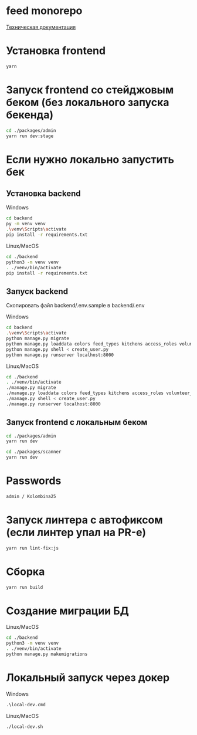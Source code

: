 # feed monorepo

[Техническая документация](docs/overview.md)

# Установка frontend

```bash
yarn
```

# Запуск frontend со стейджовым беком (без локального запуска бекенда)

```bash
cd ./packages/admin
yarn run dev:stage
```

# Если нужно локально запустить бек

## Установка backend
Windows
```bash
cd backend
py -m venv venv
.\venv\Scripts\activate
pip install -r requirements.txt
```

Linux/MacOS
```bash
cd ./backend
python3 -m venv venv
. ./venv/bin/activate
pip install -r requirements.txt
```

## Запуск backend

Скопировать файл backend/.env.sample в backend/.env

Windows
```bash
cd backend
.\venv\Scripts\activate
python manage.py migrate
python manage.py loaddata colors feed_types kitchens access_roles volunteer_roles engagement_roles transports genders statuses direction_types
python manage.py shell < create_user.py
python manage.py runserver localhost:8000
```

Linux/MacOS
```bash
cd ./backend
. ./venv/bin/activate
./manage.py migrate
./manage.py loaddata colors feed_types kitchens access_roles volunteer_roles engagement_roles transports genders statuses direction_types
./manage.py shell < create_user.py
./manage.py runserver localhost:8000
```

## Запуск frontend с локальным беком

```bash
cd ./packages/admin
yarn run dev
```

```bash
cd ./packages/scanner
yarn run dev
```


# Passwords

```bash
admin / Kolombina25
```

# Запуск линтера с автофиксом (если линтер упал на PR-е)

```bash
yarn run lint-fix:js
```

# Сборка

```bash
yarn run build
```

# Создание миграции БД
Linux/MacOS
```bash
cd ./backend
python3 -m venv venv
. ./venv/bin/activate
python manage.py makemigrations
```

# Локальный запуск через докер

Windows
```cmd
.\local-dev.cmd
```
Linux/MacOS
```bash
./local-dev.sh
```
